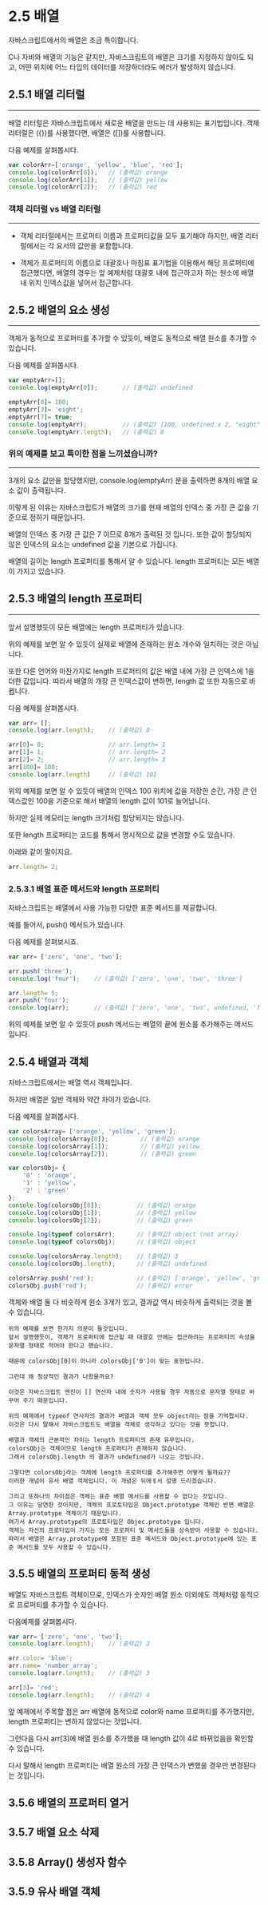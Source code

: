 2.5 배열
========

자바스크립트에서의 배열은 조금 특이합니다.


C나 자바와 배열의 기능은 같지만, 자바스크립트의 배열은 크기를 지정하지 않아도 되고,
어떤 위치에 어느 타입의 데이터를 저장하더라도 에러가 발생하지 않습니다.

## 2.5.1 배열 리터럴
-------------------

배열 리터럴은 자바스크립트에서 새로운 배열을 만드는 데 사용되는 표기법입니다.
객체 리터럴은 ({})를 사용했다면, 배열은 ([])를 사용합니다.

다음 예제를 살펴봅시다.

```js
var colorArr=['orange', 'yellow', 'blue', 'red'];
console.log(colorArr[0]);   // (출력값) orange
console.log(colorArr[1]);   // (출력값) yellow
console.log(colorArr[2]);   // (출력값) red
```

### 객체 리터럴 vs 배열 리터럴
-----------------------------

- 객체 리터럴에서는 프로퍼티 이름과 프로퍼티값을 모두 표기해야 하지만, 
배열 리터럴에서는 각 요서의 값만을 포함합니다.


- 객체가 프로퍼티의 이름으로 대괄호나 마침표 표기법을 이용해서 해당 프로퍼티에 접근했다면,
배열의 경우는 앞 예제처럼 대괄호 내에 접근하고자 하는 원소에 배열 내 위치 인덱스값을 넣어서 접근합니다.

## 2.5.2 배열의 요소 생성
------------------------

객체가 동적으로 프로퍼티를 추가할 수 있듯이, 배열도 동적으로 배열 원소를 추가할 수 있습니다.

다음 예제를 살펴봅시다.

```js
var emptyArr=[];
console.log(emptyArr[0]);       // (출력값) undefined

emptyArr[0]= 100;
emptyArr[3]= 'eight';
emptyArr[7]= true;
console.log(emptyArr);          // (출력값) [100, undefined x 2, "eight", undefined x 3, true]
console.log(emptyArr.length);   // (출력값) 8
```

### 위의 예제를 보고 특이한 점을 느끼셨습니까?
--------------------------------------

3개의 요소 값만을 할당했지만, console.log(emptyArr) 문을 출력하면 8개의 배열 요소 값이 출력됩니다. 

이렇게 된 이유는 자바스크립트가 배열의 크기를 현재 배열의 인덱스 중 가장 큰 값을 기준으로 정하기 때문입니다.

배열의 인덱스 중 가장 큰 값은 7 이므로 8개가 출력된 것 입니다. 또한 값이 할당되지 않은 인덱스의 요소는 undefined 값을 기본으로 가집니다.

배열의 길이는 length 프로퍼티를 통해서 알 수 있습니다. length 프로퍼티는 모든 배열이 가지고 있습니다.

## 2.5.3 배열의 length 프로퍼티
------------------------------

앞서 설명했듯이 모든 배열에는 length 프로퍼티가 있습니다.

위의 예제를 보면 알 수 있듯이 실제로 배열에 존재하는 원소 개수와 일치하는 것은 아닙니다.

또한 다른 언어와 마찬가지로 length 프로퍼티의 값은 배열 내에 가장 큰 인덱스에 1을 더한 값입니다. 따라서 배열의 개장 큰 인덱스값이 변하면, length 값 또한 자동으로 바뀝니다.

다음 예제를 살펴봅시다.

```js
var arr= [];
console.log(arr.length);    // (출력값) 0

arr[0]= 0;                  // arr.length= 1
arr[1]= 1;                  // arr.length= 2
arr[2]= 2;                  // arr.length= 3
arr[100]= 100;              
console.log(arr.length)     // (출력값) 101   
```

위의 예제를 보면 알 수 있듯이 배열의 인덱스 100 위치에 값을 저장한 순간, 가장 큰 인덱스값인 100을 기준으로 해서 배열의 length 값이 101로 늘어납니다. 

하지만 실제 메모리는 length 크기처럼 할당되지는 않습니다.

또한 length 프로퍼티는 코드를 통해서 명시적으로 값을 변경할 수도 있습니다.

아래와 같이 말이지요.
```js
arr.length= 2;
```

### 2.5.3.1 배열 표준 메서드와 length 프로퍼티
자바스크립트는 배열에서 사용 가능한 다양한 표준 메서드를 제공합니다.

예를 들어서, push() 메서드가 있습니다.

다음 예제를 살펴보시죠.

```js
var arr= ['zero', 'one', 'two'];

arr.push('three');
console.log('four');    // (출력값) ['zero', 'one', 'two', 'three'] 

arr.length= 5;
arr.push('four');   
console.log(arr);       // (출력값) ['zero', 'one', 'two', undefined, 'four']
```

위의 예제를 보면 알 수 있듯이 push 메서드는 배열의 끝에 원소를 추가해주는 메서드입니다.

## 2.5.4 배열과 객체

자바스크립트에서는 배열 역시 객체입니다.

하지만 배열은 일반 객체와 약간 차이가 있습니다.

다음 예제를 살펴봅시다.

```js
var colorsArray= ['orange', 'yellow', 'green'];
console.log(colorsArray[0]);         // (출력값) orange
console.log(colorsArray[1]);         // (출력값) yellow
console.log(colorsArray[2]);         // (출력값) green

var colorsObj= {
    '0' : 'orange',
    '1' : 'yellow',
    '2' : 'green'
};
console.log(colorsObj[0]);          // (출력값) orange
console.log(colorsObj[1]);          // (출력값) yellow
console.log(colorsObj[2]);          // (출력값) green

console.log(typeof colorsArr);      // (출력값) object (not array)
console.log(typeof colorsObj);      // (출력값) object

console.log(colorsArray.length);    // (출력값) 3
console.log(colorsObj.length);      // (출력값) undefined

colorsArray.push('red');            // (출력값) ['orange', 'yellow', 'green', 'red']
colorsObj.push('red');              // (출력값) error
```

객체와 배열 둘 다 비슷하게 원소 3개가 있고, 결과값 역시 비슷하게 출력되는 것을 볼 수 있습니다.

```
위의 예제를 보면 한가지 의문이 들것입니다. 
앞서 설명했듯이, 객체가 프로퍼티에 접근할 때 대괄호 안에는 접근하려는 프로퍼티의 속성을 문자열 형태로 적어야 한다고 했습니다.

때문에 colorsObj[0]이 아니라 colorsObj['0']이 맞는 표현입니다.

그런데 왜 정상적인 결과가 나왔을까요?

이것은 자바스크립트 엔진이 [] 연산자 내에 숫자가 사용될 경우 자동으로 문자열 형태로 바꾸어 주기 때문입니다.
```

```
위의 예제에서 typeof 연사자의 결과가 벼열과 객체 모두 object라는 점을 기억합시다. 
이것은 다시 말해서 자바스크립트도 배열을 객체로 생각하고 있다는 것을 뜻합니다.
```

```
배열과 객체의 근본적인 차이는 length 프로퍼티의 존재 유무입니다. 
colorsObj는 객체이므로 length 프로퍼티가 존재하지 않습니다. 
그래서 colorsObj.length 의 결과가 undefined가 나오는 것입니다.

그렇다면 colorsObj라는 객체에 length 프로퍼티를 추가해주면 어떻게 될까요??
이러한 개념이 유사 배열 객체입니다. 이 개념은 뒤에ㅔ서 설명 드리겠습니다.
```

```
그리고 또하나의 차이점은 객체는 표준 배열 메서드를 사용할 수 없다는 것입니다.
그 이유는 당연한 것이지만, 객체의 프로토타입은 Object.prototype 객체인 반면 배열은 Array.prototype 객체이기 때문입니다. 
여기서 Array.prototype의 프로토타입은 Objec.prototype 입니다.
객체는 자신의 프로타입이 가지는 모든 프로퍼티 및 메서드들을 상속받아 사용할 수 있습니다.
따라서 배열은 Array.prototype에 포함된 표준 메서드와 Object.prototype에 있는 표준 메서드를 모두 사용할 수 있습니다.
```

## 3.5.5 배열의 프로퍼티 동적 생성

배열도 자바스크립트 객체이므로, 인덱스가 숫자인 배열 원소 이외에도 객체처럼 동적으로 프로퍼티를 추가할 수 있습니다.

다음예제를 살펴봅시다.

```js
var arr= ['zero', 'one', 'two'];
console.log(arr.length);    // (출력값) 3

arr.color= 'blue';
arr.name= 'number_array';
console.log(arr.length);    // (출력값) 3

arr[3]= 'red';
console.log(arr.length);    // (출력값) 4
```

앞 예제에서 주목할 점은 arr 배열에 동적으로 color와 name 프로퍼티를 추가했지만, length 프로퍼티는 변하지 않았다는 것입니다.

그런다음 다시 arr[3]에 배열 원소를 추가했을 때 length 값이 4로 바뀌었음을 확인할 수 있습니다.

다시 말해서 length 프로퍼티는 배열 원소의 가장 큰 인덱스가 변했을 경우만 변경된다는 것입니다.
## 3.5.6 배열의 프로퍼티 열거
## 3.5.7 배열 요소 삭제
## 3.5.8 Array() 생성자 함수
## 3.5.9 유사 배열 객체

